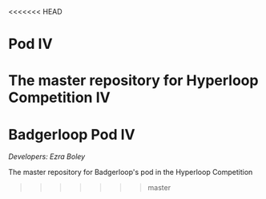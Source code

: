 <<<<<<< HEAD
# Pod IV
The master repository for Hyperloop Competition IV
=======
# Badgerloop Pod IV
*Developers: Ezra Boley*

The master repository for Badgerloop's pod in the Hyperloop Competition


>>>>>>> master

